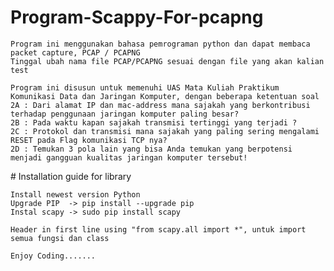 ﻿# Program-Scappy-For-pcapng
 	Program ini menggunakan bahasa pemrograman python dan dapat membaca packet capture, PCAP / PCAPNG
 	Tinggal ubah nama file PCAP/PCAPNG sesuai dengan file yang akan kalian test
	
	Program ini disusun untuk memenuhi UAS Mata Kuliah Praktikum Komunikasi Data dan Jaringan Komputer, dengan beberapa ketentuan soal
  	2A : Dari alamat IP dan mac-address mana sajakah yang berkontribusi terhadap penggunaan jaringan komputer paling besar?
  	2B : Pada waktu kapan sajakah transmisi tertinggi yang terjadi ?
  	2C : Protokol dan transmisi mana sajakah yang paling sering mengalami RESET pada Flag komunikasi TCP nya?
  	2D : Temukan 3 pola lain yang bisa Anda temukan yang berpotensi menjadi gangguan kualitas jaringan komputer tersebut!
 
﻿# Installation guide for library
 
 	Install newest version Python
	Upgrade PIP  -> pip install --upgrade pip
	Instal scapy -> sudo pip install scapy
	
	Header in first line using "from scapy.all import *", untuk import semua fungsi dan class
	
	Enjoy Coding.......
